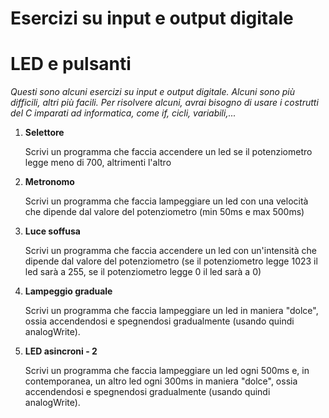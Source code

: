 # Esercizi su input e output digitale
# LED e pulsanti

*Questi sono alcuni esercizi su input e output digitale. Alcuni sono più difficili, altri più facili. Per risolvere alcuni, avrai bisogno di usare i costrutti del C imparati ad informatica, come if, cicli, variabili,...*



1. **Selettore**

      Scrivi un programma che faccia accendere un led se il potenziometro legge meno di 700, altrimenti l'altro

2. **Metronomo**

      Scrivi un programma che faccia lampeggiare un led con una velocità che dipende dal valore del potenziometro (min 50ms e max 500ms)

3. **Luce soffusa**

      Scrivi un programma che faccia accendere un led con un'intensità che dipende dal valore del potenziometro (se il potenziometro legge 1023 il led sarà a 255, se il potenziometro legge 0 il led sarà a 0)

4. **Lampeggio graduale**

      Scrivi un programma che faccia lampeggiare un led in maniera "dolce", ossia accendendosi e spegnendosi gradualmente (usando quindi analogWrite).

5. **LED asincroni - 2**

      Scrivi un programma che faccia lampeggiare un led ogni 500ms e, in contemporanea, un altro led ogni 300ms in maniera "dolce", ossia accendendosi e spegnendosi gradualmente (usando quindi analogWrite).
